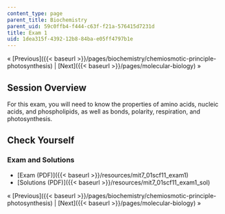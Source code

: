```yaml
---
content_type: page
parent_title: Biochemistry
parent_uid: 59c0ffb4-f444-c63f-f21a-576415d7231d
title: Exam 1
uid: 1dea315f-4392-12b8-84ba-e05ff4797b1e
---
```


« [Previous]({{< baseurl >}}/pages/biochemistry/chemiosmotic-principle-photosynthesis) | [Next]({{< baseurl >}}/pages/molecular-biology) »

Session Overview
----------------

For this exam, you will need to know the properties of amino acids, nucleic acids, and phospholipids, as well as bonds, polarity, respiration, and photosynthesis.

Check Yourself
--------------

### Exam and Solutions

*   [Exam (PDF)]({{< baseurl >}}/resources/mit7_01scf11_exam1)
*   [Solutions (PDF)]({{< baseurl >}}/resources/mit7_01scf11_exam1_sol)

« [Previous]({{< baseurl >}}/pages/biochemistry/chemiosmotic-principle-photosynthesis) | [Next]({{< baseurl >}}/pages/molecular-biology) »